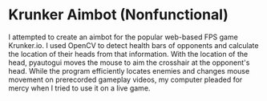 # Krunker Aimbot (Nonfunctional)
I attempted to create an aimbot for the popular web-based FPS game Krunker.io.
I used OpenCV to detect health bars of opponents and calculate the location of their heads from that information. With the location of the head, pyautogui moves the mouse to aim the crosshair at the opponent's head. 
While the program efficiently locates enemies and changes mouse movement on prerecorded gameplay videos, my computer pleaded for mercy when I tried to use it on a live game.
